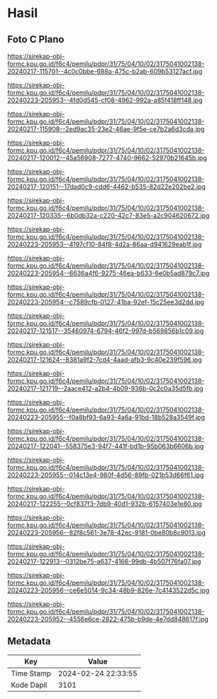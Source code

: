 # Hasil

## Foto C Plano

https://sirekap-obj-formc.kpu.go.id/f6c4/pemilu/pdpr/31/75/04/10/02/3175041002138-20240217-115701--4c0c0bbe-688a-475c-b2ab-609b53127acf.jpg

https://sirekap-obj-formc.kpu.go.id/f6c4/pemilu/pdpr/31/75/04/10/02/3175041002138-20240223-205953--4fd0d545-cf08-4962-992a-a85f418ff148.jpg

https://sirekap-obj-formc.kpu.go.id/f6c4/pemilu/pdpr/31/75/04/10/02/3175041002138-20240217-115908--2ed9ac35-23e2-46ae-9f5e-ce7b2a6d3cda.jpg

https://sirekap-obj-formc.kpu.go.id/f6c4/pemilu/pdpr/31/75/04/10/02/3175041002138-20240217-120012--45a56908-7277-4740-9662-52970b21645b.jpg

https://sirekap-obj-formc.kpu.go.id/f6c4/pemilu/pdpr/31/75/04/10/02/3175041002138-20240217-120151--17dad0c9-cdd6-4462-b535-82d22e202be2.jpg

https://sirekap-obj-formc.kpu.go.id/f6c4/pemilu/pdpr/31/75/04/10/02/3175041002138-20240217-120335--6b0db32a-c220-42c7-83e5-a2c904620672.jpg

https://sirekap-obj-formc.kpu.go.id/f6c4/pemilu/pdpr/31/75/04/10/02/3175041002138-20240223-205953--4197cf10-84f8-4d2a-86aa-d941629eab1f.jpg

https://sirekap-obj-formc.kpu.go.id/f6c4/pemilu/pdpr/31/75/04/10/02/3175041002138-20240223-205954--6636a4f6-9275-46ea-b633-6e0b5ad879c7.jpg

https://sirekap-obj-formc.kpu.go.id/f6c4/pemilu/pdpr/31/75/04/10/02/3175041002138-20240223-205954--c7589cfb-0127-41ba-92ef-15c25ee3d2dd.jpg

https://sirekap-obj-formc.kpu.go.id/f6c4/pemilu/pdpr/31/75/04/10/02/3175041002138-20240217-121517--35460974-6794-46f2-997d-b569856b1c09.jpg

https://sirekap-obj-formc.kpu.go.id/f6c4/pemilu/pdpr/31/75/04/10/02/3175041002138-20240217-121624--8381a9f2-7cd4-4aad-afb3-9c40e239f596.jpg

https://sirekap-obj-formc.kpu.go.id/f6c4/pemilu/pdpr/31/75/04/10/02/3175041002138-20240217-121719--2aace412-a2b4-4b09-936b-0c2c0a35d5fb.jpg

https://sirekap-obj-formc.kpu.go.id/f6c4/pemilu/pdpr/31/75/04/10/02/3175041002138-20240223-205955--f0a8bf93-6a93-4a6a-91bd-18b528a3549f.jpg

https://sirekap-obj-formc.kpu.go.id/f6c4/pemilu/pdpr/31/75/04/10/02/3175041002138-20240217-122041--558375e3-94f7-441f-bd1b-95b063b6606b.jpg

https://sirekap-obj-formc.kpu.go.id/f6c4/pemilu/pdpr/31/75/04/10/02/3175041002138-20240223-205955--014c13e4-980f-4d56-89fb-021b53d66f61.jpg

https://sirekap-obj-formc.kpu.go.id/f6c4/pemilu/pdpr/31/75/04/10/02/3175041002138-20240217-122255--0cf837f3-7db9-40d1-932b-6157403e1e80.jpg

https://sirekap-obj-formc.kpu.go.id/f6c4/pemilu/pdpr/31/75/04/10/02/3175041002138-20240223-205956--82f8c561-3e78-42ec-9181-0be80b8c9013.jpg

https://sirekap-obj-formc.kpu.go.id/f6c4/pemilu/pdpr/31/75/04/10/02/3175041002138-20240217-122913--0312be75-a637-4166-99db-4b507f76fa07.jpg

https://sirekap-obj-formc.kpu.go.id/f6c4/pemilu/pdpr/31/75/04/10/02/3175041002138-20240223-205956--ce6e5014-9c34-48b9-826e-7c4143522d5c.jpg

https://sirekap-obj-formc.kpu.go.id/f6c4/pemilu/pdpr/31/75/04/10/02/3175041002138-20240223-205952--4556e6ce-2822-475b-b9de-4e7dd848617f.jpg


## Metadata

| Key        | Value               |
| ---------- | ------------------- |
| Time Stamp | 2024-02-24 22:33:55 |
| Kode Dapil | 3101                |



